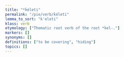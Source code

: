 ```yaml
---
title: "*ḱéleti"
permalink: "/pie/verb/ḱéleti"
lemma_to_sort: "k'eleti"
klass: verb
etymology: ["Thematic root verb of the root *ḱel-."]
markers: []
synonyms: []
definitions: ["to be covering", "hiding"]
topics: []
---
```

